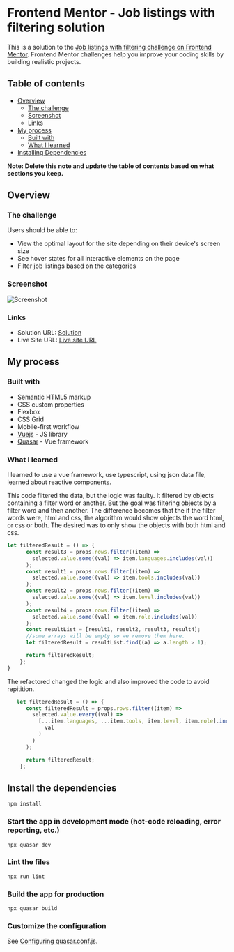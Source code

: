 # Frontend Mentor - Job listings with filtering solution

This is a solution to the [Job listings with filtering challenge on Frontend Mentor](https://www.frontendmentor.io/challenges/job-listings-with-filtering-ivstIPCt). Frontend Mentor challenges help you improve your coding skills by building realistic projects.

## Table of contents

- [Overview](#overview)
  - [The challenge](#the-challenge)
  - [Screenshot](#screenshot)
  - [Links](#links)
- [My process](#my-process)
  - [Built with](#built-with)
  - [What I learned](#what-i-learned)
- [Installing Dependencies](#Installation)

**Note: Delete this note and update the table of contents based on what sections you keep.**

## Overview

### The challenge

Users should be able to:

- View the optimal layout for the site depending on their device's screen size
- See hover states for all interactive elements on the page
- Filter job listings based on the categories

### Screenshot

![Screenshot](![bilde](https://user-images.githubusercontent.com/10375060/156828701-e821c6fb-a4f1-4b20-a4f4-3b85c37cc140.png))

<!-- Add a screenshot of your solution. The easiest way to do this is to use Firefox to view your project, right-click the page and select "Take a Screenshot". You can choose either a full-height screenshot or a cropped one based on how long the page is. If it's very long, it might be best to crop it.

Alternatively, you can use a tool like [FireShot](https://getfireshot.com/) to take the screenshot. FireShot has a free option, so you don't need to purchase it.

Then crop/optimize/edit your image however you like, add it to your project, and update the file path in the image above.

**Note: Delete this note and the paragraphs above when you add your screenshot. If you prefer not to add a screenshot, feel free to remove this entire section.** -->

### Links

- Solution URL: [Solution](https://github.com/tenderking/job-listing-app)
- Live Site URL: [Live site URL](https://tenderking.github.io/job-listing-app/)

## My process

### Built with

- Semantic HTML5 markup
- CSS custom properties
- Flexbox
- CSS Grid
- Mobile-first workflow
- [Vuejs](https://vuejs.org/) - JS library
- [Quasar](https://quasar.dev/) - Vue framework

### What I learned

I learned to use a vue framework, use typescript, using json data file, learned about reactive components.

This code filtered the data, but the logic was faulty. It filtered by objects containing a filter word or another. But the goal was filtering objects by a filter word and then another. The difference becomes that the if the filter words were, html and css, the algorithm would show objects the word html, or css or both. The desired was to only show the objects with both html and css.

```js
let filteredResult = () => {
      const result3 = props.rows.filter((item) =>
        selected.value.some((val) => item.languages.includes(val))
      );
      const result1 = props.rows.filter((item) =>
        selected.value.some((val) => item.tools.includes(val))
      );
      const result2 = props.rows.filter((item) =>
        selected.value.some((val) => item.level.includes(val))
      );
      const result4 = props.rows.filter((item) =>
        selected.value.some((val) => item.role.includes(val))
      );
      const resultList = [result1, result2, result3, result4];
      //some arrays will be empty so we remove them here.
      let filteredResult = resultList.find((a) => a.length > 1);

      return filteredResult;
    };
}
```
The refactored changed the logic and also improved the code to avoid repitition.

```js
   let filteredResult = () => {
      const filteredResult = props.rows.filter((item) =>
        selected.value.every((val) =>
          [...item.languages, ...item.tools, item.level, item.role].includes(
            val
          )
        )
      );

      return filteredResult;
    };
```

<!-- ### Useful resources

- [Example resource 1](https://www.example.com) - This helped me for XYZ reason. I really liked this pattern and will use it going forward.
- [Example resource 2](https://www.example.com) - This is an amazing article which helped me finally understand XYZ. I'd recommend it to anyone still learning this concept.

**Note: Delete this note and replace the list above with resources that helped you during the challenge. These could come in handy for anyone viewing your solution or for yourself when you look back on this project in the future.** -->

<!-- ## Author

- Website - [Add your name here](https://www.your-site.com)
- Frontend Mentor - [@yourusername](https://www.frontendmentor.io/profile/yourusername)
- Twitter - [@yourusername](https://www.twitter.com/yourusername)

**Note: Delete this note and add/remove/edit lines above based on what links you'd like to share.** -->

<!-- ## Acknowledgments

This is where you can give a hat tip to anyone who helped you out on this project. Perhaps you worked in a team or got some inspiration from someone else's solution. This is the perfect place to give them some credit.

**Note: Delete this note and edit this section's content as necessary. If you completed this challenge by yourself, feel free to delete this section entirely.** -->

## Install the dependencies

```
npm install
```

### Start the app in development mode (hot-code reloading, error reporting, etc.)

```
npx quasar dev
```

### Lint the files

```
npx run lint
```

### Build the app for production

```
npx quasar build
```

### Customize the configuration

See [Configuring quasar.conf.js](https://quasar.dev/quasar-cli/quasar-conf-js).
